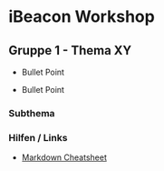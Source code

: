 # iBeacon Workshop

## Gruppe 1 - Thema XY

* Bullet Point
- Bullet Point

### Subthema

### Hilfen / Links

* [Markdown Cheatsheet](https://github.com/adam-p/markdown-here/wiki/Markdown-Cheatsheet)


